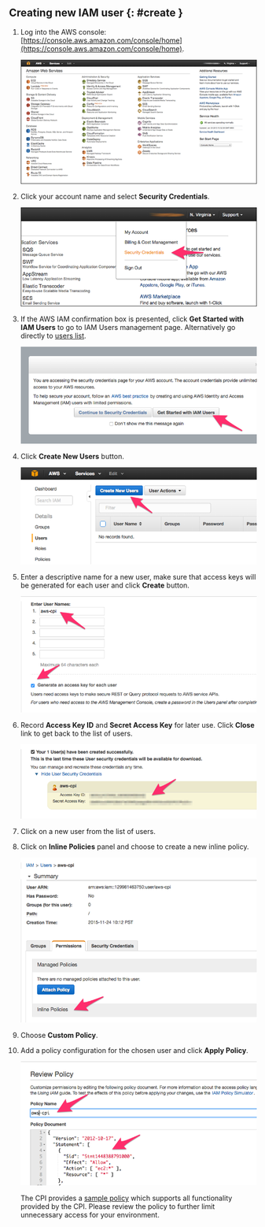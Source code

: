 ## Creating new IAM user {: #create }

1. Log into the AWS console: [https://console.aws.amazon.com/console/home](https://console.aws.amazon.com/console/home).

    ![image](images/deploy-microbosh-to-aws/account-dashboard.png)

1. Click your account name and select **Security Credentials**.

    ![image](images/deploy-microbosh-to-aws/security-credentials-menu.png)

1. If the AWS IAM confirmation box is presented, click **Get Started with IAM Users** to go to IAM Users management page. Alternatively go directly to [users list](https://console.aws.amazon.com/iam/home#users).

    ![image](images/deploy-microbosh-to-aws/iam-modal.png)

1. Click **Create New Users** button.

    ![image](images/deploy-microbosh-to-aws/list-iam-users.png)

1. Enter a descriptive name for a new user, make sure that access keys will be generated for each user and click **Create** button.

    ![image](images/deploy-microbosh-to-aws/create-iam-users.png)

1. Record **Access Key ID** and **Secret Access Key** for later use. Click **Close** link to get back to the list of users.

    ![image](images/deploy-microbosh-to-aws/get-iam-creds.png)

1. Click on a new user from the list of users.

1. Click on **Inline Policies** panel and choose to create a new inline policy.

    ![image](images/deploy-microbosh-to-aws/attach-iam-policy.png)

1. Choose **Custom Policy**.

1. Add a policy configuration for the chosen user and click **Apply Policy**.

    ![image](images/deploy-microbosh-to-aws/add-iam-inline-policy.png)

    The CPI provides a [sample policy](https://github.com/cloudfoundry-incubator/bosh-aws-cpi-release/blob/master/docs/iam-policy.json) which supports all functionality provided by the CPI. Please review the policy to further limit unnecessary access for your environment.
